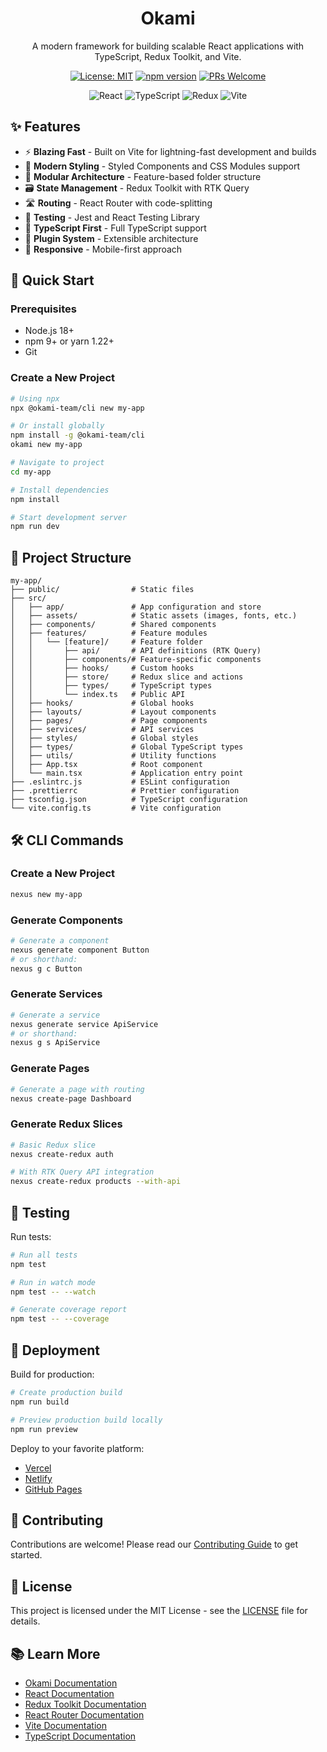 <div align="center">
  <h1>Okami</h1>
  <p>A modern framework for building scalable React applications with TypeScript, Redux Toolkit, and Vite.</p>
  
  [![License: MIT](https://img.shields.io/badge/License-MIT-yellow.svg)](https://opensource.org/licenses/MIT)
  [![npm version](https://img.shields.io/npm/v/@okami-team/cli.svg)](https://www.npmjs.com/package/@okami-team/cli)
  [![PRs Welcome](https://img.shields.io/badge/PRs-welcome-brightgreen.svg)](CONTRIBUTING.md)

  <img src="https://img.shields.io/badge/React-20232A?style=for-the-badge&logo=react&logoColor=61DAFB" alt="React" />
  <img src="https://img.shields.io/badge/TypeScript-007ACC?style=for-the-badge&logo=typescript&logoColor=white" alt="TypeScript" />
  <img src="https://img.shields.io/badge/Redux-593D88?style=for-the-badge&logo=redux&logoColor=white" alt="Redux" />
  <img src="https://img.shields.io/badge/vite-%23646CFF.svg?style=for-the-badge&logo=vite&logoColor=white" alt="Vite" />
</div>

## ✨ Features

- ⚡ **Blazing Fast** - Built on Vite for lightning-fast development and builds
- 🎨 **Modern Styling** - Styled Components and CSS Modules support
- 🧩 **Modular Architecture** - Feature-based folder structure
- 🗃️ **State Management** - Redux Toolkit with RTK Query
- 🛣️ **Routing** - React Router with code-splitting
- 🧪 **Testing** - Jest and React Testing Library
- 🎯 **TypeScript First** - Full TypeScript support
- 🔌 **Plugin System** - Extensible architecture
- 📱 **Responsive** - Mobile-first approach

## 🚀 Quick Start

### Prerequisites

- Node.js 18+
- npm 9+ or yarn 1.22+
- Git

### Create a New Project

```bash
# Using npx
npx @okami-team/cli new my-app

# Or install globally
npm install -g @okami-team/cli
okami new my-app

# Navigate to project
cd my-app

# Install dependencies
npm install

# Start development server
npm run dev
```

## 📂 Project Structure

```
my-app/
├── public/                # Static files
├── src/
│   ├── app/               # App configuration and store
│   ├── assets/            # Static assets (images, fonts, etc.)
│   ├── components/        # Shared components
│   ├── features/          # Feature modules
│   │   └── [feature]/     # Feature folder
│   │       ├── api/       # API definitions (RTK Query)
│   │       ├── components/# Feature-specific components
│   │       ├── hooks/     # Custom hooks
│   │       ├── store/     # Redux slice and actions
│   │       ├── types/     # TypeScript types
│   │       └── index.ts   # Public API
│   ├── hooks/             # Global hooks
│   ├── layouts/           # Layout components
│   ├── pages/             # Page components
│   ├── services/          # API services
│   ├── styles/            # Global styles
│   ├── types/             # Global TypeScript types
│   ├── utils/             # Utility functions
│   ├── App.tsx            # Root component
│   └── main.tsx           # Application entry point
├── .eslintrc.js           # ESLint configuration
├── .prettierrc            # Prettier configuration
├── tsconfig.json          # TypeScript configuration
└── vite.config.ts         # Vite configuration
```

## 🛠️ CLI Commands

### Create a New Project

```bash
nexus new my-app
```

### Generate Components

```bash
# Generate a component
nexus generate component Button
# or shorthand:
nexus g c Button
```

### Generate Services

```bash
# Generate a service
nexus generate service ApiService
# or shorthand:
nexus g s ApiService
```

### Generate Pages

```bash
# Generate a page with routing
nexus create-page Dashboard
```

### Generate Redux Slices

```bash
# Basic Redux slice
nexus create-redux auth

# With RTK Query API integration
nexus create-redux products --with-api
```

## 🧪 Testing

Run tests:

```bash
# Run all tests
npm test

# Run in watch mode
npm test -- --watch

# Generate coverage report
npm test -- --coverage
```

## 🚀 Deployment

Build for production:

```bash
# Create production build
npm run build

# Preview production build locally
npm run preview
```

Deploy to your favorite platform:

- [Vercel](https://vercel.com/)
- [Netlify](https://www.netlify.com/)
- [GitHub Pages](https://pages.github.com/)

## 🤝 Contributing

Contributions are welcome! Please read our [Contributing Guide](CONTRIBUTING.md) to get started.

## 📄 License

This project is licensed under the MIT License - see the [LICENSE](LICENSE) file for details.

## 📚 Learn More

- [Okami Documentation](https://okami-docs.example.com)
- [React Documentation](https://reactjs.org/)
- [Redux Toolkit Documentation](https://redux-toolkit.js.org/)
- [React Router Documentation](https://reactrouter.com/)
- [Vite Documentation](https://vitejs.dev/)
- [TypeScript Documentation](https://www.typescriptlang.org/)

